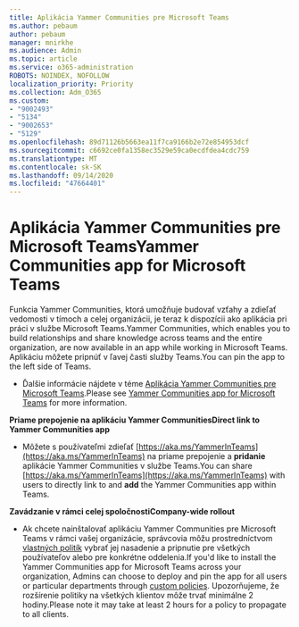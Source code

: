 ```yaml
---
title: Aplikácia Yammer Communities pre Microsoft Teams
ms.author: pebaum
author: pebaum
manager: mnirkhe
ms.audience: Admin
ms.topic: article
ms.service: o365-administration
ROBOTS: NOINDEX, NOFOLLOW
localization_priority: Priority
ms.collection: Adm_O365
ms.custom:
- "9002493"
- "5134"
- "9002653"
- "5129"
ms.openlocfilehash: 89d71126b5663ea11f7ca9166b2e72e854953dcf
ms.sourcegitcommit: c6692ce0fa1358ec3529e59ca0ecdfdea4cdc759
ms.translationtype: MT
ms.contentlocale: sk-SK
ms.lasthandoff: 09/14/2020
ms.locfileid: "47664401"
---
```

# <a name="yammer-communities-app-for-microsoft-teams"></a><span data-ttu-id="606ab-102">Aplikácia Yammer Communities pre Microsoft Teams</span><span class="sxs-lookup"><span data-stu-id="606ab-102">Yammer Communities app for Microsoft Teams</span></span>

<span data-ttu-id="606ab-103">Funkcia Yammer Communities, ktorá umožňuje budovať vzťahy a zdieľať vedomosti v tímoch a celej organizácii, je teraz k dispozícii ako aplikácia pri práci v službe Microsoft Teams.</span><span class="sxs-lookup"><span data-stu-id="606ab-103">Yammer Communities, which enables you to build relationships and share knowledge across teams and the entire organization, are now available in an app while working in Microsoft Teams.</span></span> <span data-ttu-id="606ab-104">Aplikáciu môžete pripnúť v ľavej časti služby Teams.</span><span class="sxs-lookup"><span data-stu-id="606ab-104">You can pin the app to the left side of Teams.</span></span> 

- <span data-ttu-id="606ab-105">Ďalšie informácie nájdete v téme [Aplikácia Yammer Communities pre Microsoft Teams](https://go.microsoft.com/fwlink/?linkid=2127757&clcid=0x409).</span><span class="sxs-lookup"><span data-stu-id="606ab-105">Please see [Yammer Communities app for Microsoft Teams](https://go.microsoft.com/fwlink/?linkid=2127757&clcid=0x409) for more information.</span></span>

<span data-ttu-id="606ab-106">**Priame prepojenie na aplikáciu Yammer Communities**</span><span class="sxs-lookup"><span data-stu-id="606ab-106">**Direct link to Yammer Communities app**</span></span>

- <span data-ttu-id="606ab-107">Môžete s používateľmi zdieľať [https://aka.ms/YammerInTeams](https://aka.ms/YammerInTeams) na priame prepojenie a **pridanie** aplikácie Yammer Communities v službe Teams.</span><span class="sxs-lookup"><span data-stu-id="606ab-107">You can share [https://aka.ms/YammerInTeams](https://aka.ms/YammerInTeams) with users to directly link to and **add** the Yammer Communities app within Teams.</span></span>

<span data-ttu-id="606ab-108">**Zavádzanie v rámci celej spoločnosti**</span><span class="sxs-lookup"><span data-stu-id="606ab-108">**Company-wide rollout**</span></span>

- <span data-ttu-id="606ab-109">Ak chcete nainštalovať aplikáciu Yammer Communities pre Microsoft Teams v rámci vašej organizácie, správcovia môžu prostredníctvom [vlastných politík](https://docs.microsoft.com/microsoftteams/manage-apps) vybrať jej nasadenie a pripnutie pre všetkých používateľov alebo pre konkrétne oddelenia.</span><span class="sxs-lookup"><span data-stu-id="606ab-109">If you'd like to install the Yammer Communities app for Microsoft Teams across your organization, Admins can choose to deploy and pin the app for all users or particular departments through [custom policies](https://docs.microsoft.com/microsoftteams/manage-apps).</span></span> <span data-ttu-id="606ab-110">Upozorňujeme, že rozšírenie politiky na všetkých klientov môže trvať minimálne 2 hodiny.</span><span class="sxs-lookup"><span data-stu-id="606ab-110">Please note it may take at least 2 hours for a policy to propagate to all clients.</span></span>
